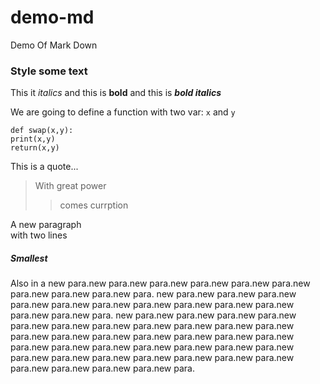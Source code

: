 # demo-md
Demo Of Mark Down
### Style some text
This it *italics* and this is __bold__
and this is ***bold italics***

We are going to define a function with two var: `x` and `y`
```
def swap(x,y):
print(x,y)
return(x,y)
```

This is a quote...
>With great power
>>comes currption

A new paragraph<br>with two lines

##### Smallest 
Also in a new para.new para.new para.new para.new para.new para.new para.new para.new para.new para.
new para.new para.new para.new para.new para.new para.new para.new para.new para.new para.new para.new para.new para.
new para.new para.new para.new para.new para.new para.new para.new para.new para.new para.new para.new para.new para.new para.new para.new para.new para.new para.new para.new para.new para.new para.new para.new para.new para.new para.new para.new para.new para.new para.new para.new para.new para.new para.new para.new para.new para.

 

